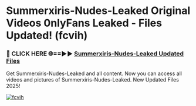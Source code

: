 # Summerxiris-Nudes-Leaked Original Videos 0nlyFans Leaked - Files Updated! (fcvih)

<h3>🔴 CLICK HERE 🌐==►► <a href="https://tinyurl.com/52m3yx9h" rel="nofollow">Summerxiris-Nudes-Leaked Updated Files</a></h3>

Get Summerxiris-Nudes-Leaked and all content. Now you can access all videos and pictures of Summerxiris-Nudes-Leaked. New Updated Files 2025!

[![fcvih](https://i.imgur.com/TnHtlc8.gif)](https://tinyurl.com/52m3yx9h)

